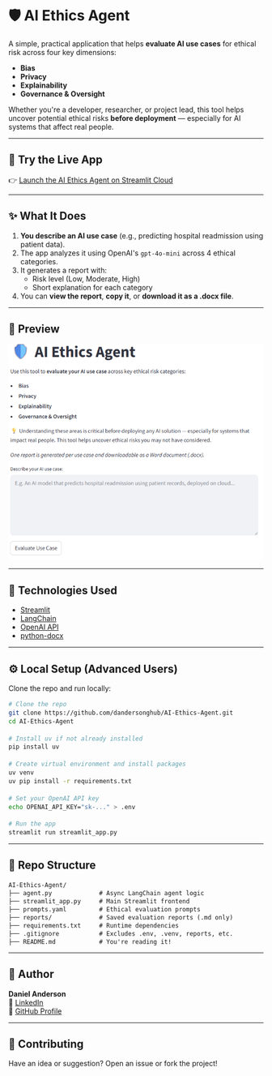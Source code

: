 # 🛡️ AI Ethics Agent

A simple, practical application that helps **evaluate AI use cases** for ethical risk across four key dimensions:

- **Bias**
- **Privacy**
- **Explainability**
- **Governance & Oversight**

Whether you're a developer, researcher, or project lead, this tool helps uncover potential ethical risks **before deployment** — especially for AI systems that affect real people.

---

## 🚀 Try the Live App

👉 [Launch the AI Ethics Agent on Streamlit Cloud](https://ai-ethics-agent.streamlit.app/)


---

## ✨ What It Does

1. **You describe an AI use case** (e.g., predicting hospital readmission using patient data).
2. The app analyzes it using OpenAI's `gpt-4o-mini` across 4 ethical categories.
3. It generates a report with:
   - Risk level (Low, Moderate, High)
   - Short explanation for each category
4. You can **view the report**, **copy it**, or **download it as a .docx file**.

---

## 📸 Preview

![Screenshot](screenshot.png)  


---

## 🧠 Technologies Used

- [Streamlit](https://streamlit.io/)
- [LangChain](https://www.langchain.com/)
- [OpenAI API](https://platform.openai.com/)
- [python-docx](https://pypi.org/project/python-docx/)

---

## ⚙️ Local Setup (Advanced Users)

Clone the repo and run locally:

```bash
# Clone the repo
git clone https://github.com/dandersonghub/AI-Ethics-Agent.git
cd AI-Ethics-Agent

# Install uv if not already installed
pip install uv

# Create virtual environment and install packages
uv venv
uv pip install -r requirements.txt

# Set your OpenAI API key
echo OPENAI_API_KEY="sk-..." > .env

# Run the app
streamlit run streamlit_app.py
```

---

## 📝 Repo Structure

```
AI-Ethics-Agent/
├── agent.py             # Async LangChain agent logic
├── streamlit_app.py     # Main Streamlit frontend
├── prompts.yaml         # Ethical evaluation prompts
├── reports/             # Saved evaluation reports (.md only)
├── requirements.txt     # Runtime dependencies
├── .gitignore           # Excludes .env, .venv, reports, etc.
├── README.md            # You're reading it!
```

---

## 👤 Author

**Daniel Anderson**  
🔗 [LinkedIn](https://www.linkedin.com/in/daniel-anderson-la/)  
📂 [GitHub Profile](https://github.com/dandersonghub)

---

## 📢 Contributing

Have an idea or suggestion? Open an issue or fork the project!
